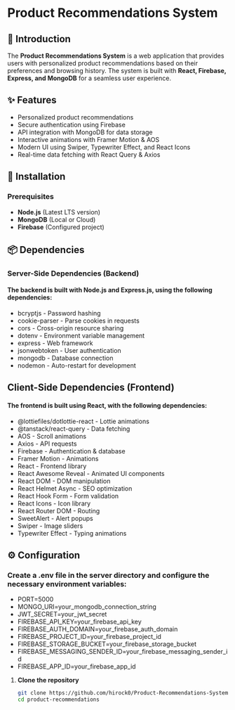 # Product Recommendations System

## 📌 Introduction

The **Product Recommendations System** is a web application that provides users with personalized product recommendations based on their preferences and browsing history. The system is built with **React, Firebase, Express, and MongoDB** for a seamless user experience.


## ✨ Features

- Personalized product recommendations
- Secure authentication using Firebase
- API integration with MongoDB for data storage
- Interactive animations with Framer Motion & AOS
- Modern UI using Swiper, Typewriter Effect, and React Icons
- Real-time data fetching with React Query & Axios

## 🔧 Installation

### Prerequisites
- **Node.js** (Latest LTS version)
- **MongoDB** (Local or Cloud)
- **Firebase** (Configured project)

## 📦 Dependencies
### Server-Side Dependencies (Backend)
#### The backend is built with Node.js and Express.js, using the following dependencies:

- bcryptjs - Password hashing
- cookie-parser - Parse cookies in requests
- cors - Cross-origin resource sharing
- dotenv - Environment variable management
- express - Web framework
- jsonwebtoken - User authentication
- mongodb - Database connection
- nodemon - Auto-restart for development

## Client-Side Dependencies (Frontend)
#### The frontend is built using React, with the following dependencies:

- @lottiefiles/dotlottie-react - Lottie animations
- @tanstack/react-query - Data fetching
- AOS - Scroll animations
- Axios - API requests
- Firebase - Authentication & database
- Framer Motion - Animations
- React - Frontend library
- React Awesome Reveal - Animated UI components
- React DOM - DOM manipulation
- React Helmet Async - SEO optimization
- React Hook Form - Form validation
- React Icons - Icon library
- React Router DOM - Routing
- SweetAlert - Alert popups
- Swiper - Image sliders
- Typewriter Effect - Typing animations

## ⚙️ Configuration
### Create a .env file in the server directory and configure the necessary environment variables:

- PORT=5000
- MONGO_URI=your_mongodb_connection_string
- JWT_SECRET=your_jwt_secret
- FIREBASE_API_KEY=your_firebase_api_key
- FIREBASE_AUTH_DOMAIN=your_firebase_auth_domain
- FIREBASE_PROJECT_ID=your_firebase_project_id
- FIREBASE_STORAGE_BUCKET=your_firebase_storage_bucket
- FIREBASE_MESSAGING_SENDER_ID=your_firebase_messaging_sender_id
- FIREBASE_APP_ID=your_firebase_app_id



1. **Clone the repository**
   ```sh
   git clone https://github.com/hirock0/Product-Recommendations-System.git
   cd product-recommendations
